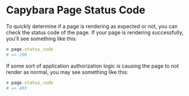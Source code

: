 # Capybara Page Status Code

To quickly determine if a page is rendering as expected or not, you can
check the status code of the page. If your page is rendering successfully,
you'll see something like this:

```ruby
> page.status_code
# => 200
```

If some sort of application authorization logic is causing the page to not
render as normal, you may see something like this:

```ruby
> page.status_code
# => 403
```
